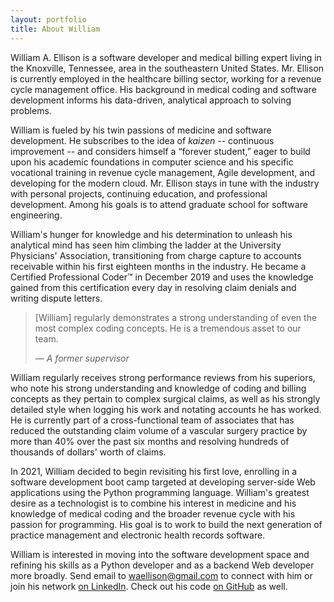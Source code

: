 ```yaml
---
layout: portfolio
title: About William
---
```


<span class='textsc'>William A. Ellison</span> is a software developer
and medical billing expert living in the Knoxville, Tennessee, area in
the southeastern United States.  Mr. Ellison is currently employed in
the healthcare billing sector, working for a revenue cycle management
office.  His background in medical coding and software development
informs his data-driven, analytical approach to solving problems.

William is fueled by his twin passions of medicine and software
development.  He subscribes to the idea of <em>kaizen</em> -- continuous
improvement -- and considers himself a &ldquo;forever student,&rdquo;
eager to build upon his academic foundations in computer science and his
specific vocational training in revenue cycle management, Agile
development, and developing for the modern cloud.  Mr. Ellison stays in
tune with the industry with personal projects, continuing education, and
professional development.  Among his goals is to attend graduate school
for software engineering.

William's hunger for knowledge and his determination to unleash his
analytical mind has seen him climbing the ladder at the University
Physicians' Association, transitioning from charge capture to accounts
receivable within his first eighteen months in the industry.  He became
a Certified Professional Coder&trade; in December 2019 and uses the
knowledge gained from this certification every day in resolving claim
denials and writing dispute letters.

<blockquote>
    <p>
        [William] regularly demonstrates a strong understanding of even the most
        complex coding concepts.  He is a tremendous asset to our team.
    </p>
    <footer class="blockquote-footer">
        &mdash; <cite>A former supervisor</cite>
    </footer>
</blockquote>

William regularly receives strong performance reviews from his
superiors, who note his strong understanding and knowledge of coding and
billing concepts as they pertain to complex surgical claims, as well as
his strongly detailed style when logging his work and notating accounts
he has worked.  He is currently part of a cross-functional team of
associates that has reduced the outstanding claim volume of a vascular
surgery practice by more than 40% over the past six months and resolving
hundreds of thousands of dollars' worth of claims.

In 2021, William decided to begin revisiting his first love, enrolling
in a software development boot camp targeted at developing server-side
Web applications using the Python programming language.  William's
greatest desire as a technologist is to combine his interest in medicine
and his knowledge of medical coding and the broader revenue cycle with
his passion for programming. His goal is to work to build the next
generation of practice management and electronic health records
software.

William is interested in moving into the software development space and
refining his skills as a Python developer and as a backend Web developer
more broadly.  Send email to <waellison@gmail.com> to connect with him
or join his network [on LinkedIn][li].  Check out his code [on
GitHub][gh] as well.

[li]: https://linkedin.com/in/tnwae
[gh]: https://github.com/waellison
